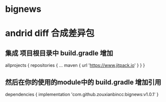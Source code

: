 # bignews
# andrid diff 合成差异包
## 集成 项目根目录中 build.gradle 增加
allprojects {
		repositories {
			...
			maven { url 'https://www.jitpack.io' }
		}
	}
## 然后在你的使用的module中的 build.gradle 增加引用
dependencies {
	        implementation 'com.github.zouxianbincc:bignews:v1.0.1'
	}
